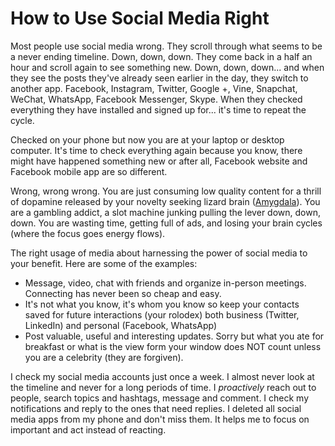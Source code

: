 # How to Use Social Media Right

Most people use social media wrong. They scroll through what seems to be a never ending timeline. Down, down, down. They come back in a half an hour and scroll again to see something new. Down, down, down... and when they see the posts they've already seen earlier in the day, they switch to another app. Facebook, Instagram, Twitter, Google +, Vine, Snapchat, WeChat, WhatsApp, Facebook Messenger, Skype. When they checked everything they have installed and signed up for... it's time to repeat the cycle. 

Checked on your phone but now you are at your laptop or desktop computer. It's time to check everything again because you know, there might have happened something new or after all, Facebook website and Facebook mobile app are so different.

Wrong, wrong wrong. You are just consuming low quality content for a thrill of dopamine released by your novelty seeking lizard brain ([Amygdala](https://vimeo.com/5895898)). You are a gambling addict, a slot machine junking pulling the lever down, down, down. You are wasting time, getting full of ads, and losing your brain cycles (where the focus goes energy flows).

The right usage of media about harnessing the power of social media to your benefit. Here are some of the examples:

* Message, video, chat with friends and organize in-person meetings. Connecting has never been so cheap and easy.
* It's not what you know, it's whom you know so keep your contacts saved for future interactions (your rolodex) both business (Twitter, LinkedIn) and personal (Facebook, WhatsApp)
* Post valuable, useful and interesting updates. Sorry but what you ate for breakfast or what is the view form your window does NOT count unless you are a celebrity (they are forgiven). 


I check my social media accounts just once a week. I almost never look at the timeline and never for a long periods of time. I *proactively* reach out to people, search topics and hashtags, message and comment. I check my notifications and reply to the ones that need replies. I deleted all social media apps from my phone and don't miss them. It helps me to focus on important and act instead of reacting. 


